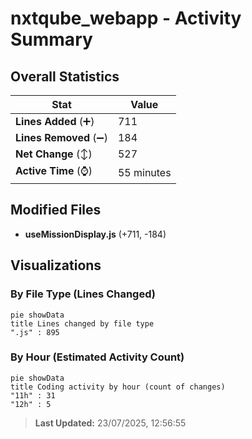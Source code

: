 # nxtqube_webapp - Activity Summary 

## Overall Statistics

| Stat                   | Value                                                             |
| ---------------------- | ----------------------------------------------------------------- |
| **Lines Added** (➕)   | 711                                          |
| **Lines Removed** (➖) | 184                                        |
| **Net Change** (↕)    | 527                |
| **Active Time** (⌚)   | 55 minutes |


## Modified Files
- **useMissionDisplay.js** (+711, -184)

## Visualizations

### By File Type (Lines Changed)

```mermaid
pie showData
title Lines changed by file type
".js" : 895
```

### By Hour (Estimated Activity Count)

```mermaid
pie showData
title Coding activity by hour (count of changes)
"11h" : 31
"12h" : 5
```


> **Last Updated:** 23/07/2025, 12:56:55